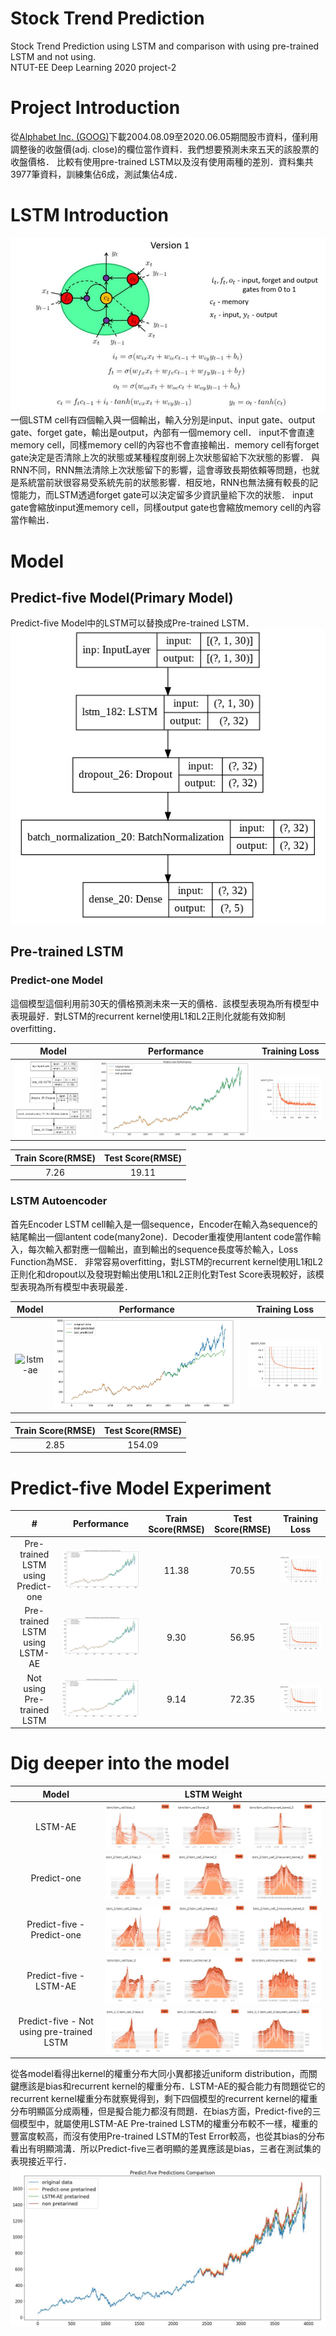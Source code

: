 # Stock Trend Prediction
Stock Trend Prediction using LSTM and comparison with using pre-trained LSTM and not using.  
NTUT-EE Deep Learning 2020 project-2

# Project Introduction
從[Alphabet Inc. (GOOG)](https://finance.yahoo.com/quote/GOOG/history?p=GOOG)下載2004.08.09至2020.06.05期間股市資料，僅利用調整後的收盤價(adj. close)的欄位當作資料．我們想要預測未來五天的該股票的收盤價格．
比較有使用pre-trained LSTM以及沒有使用兩種的差別．資料集共3977筆資料，訓練集佔6成，測試集佔4成．

# LSTM Introduction
![lstm0](https://github.com/Shuntw6096/Stock-Trend-Prediction/blob/new1/img/lstm0.JPG)  
一個LSTM cell有四個輸入與一個輸出，輸入分別是input、input gate、output gate、forget gate，輸出是output，內部有一個memory cell．
input不會直達memory cell，同樣memory cell的內容也不會直接輸出．memory cell有forget gate決定是否清除上次的狀態或某種程度削弱上次狀態留給下次狀態的影響．
與RNN不同，RNN無法清除上次狀態留下的影響，這會導致長期依賴等問題，也就是系統當前狀很容易受系統先前的狀態影響．相反地，RNN也無法擁有較長的記憶能力，而LSTM透過forget gate可以決定留多少資訊量給下次的狀態．
input gate會縮放input進memory cell，同樣output gate也會縮放memory cell的內容當作輸出．

# Model

## Predict-five Model(Primary Model)
Predict-five Model中的LSTM可以替換成Pre-trained LSTM．
![predict-5](https://github.com/Shuntw6096/Stock-Trend-Prediction/blob/new1/img/predict-5.jpg)

## Pre-trained LSTM
### Predict-one Model
這個模型這個利用前30天的價格預測未來一天的價格．該模型表現為所有模型中表現最好．對LSTM的recurrent kernel使用L1和L2正則化就能有效抑制overfitting．

| Model | Performance | Training Loss |
|:---------:|:---------:|:---------:|
|![predict-one](https://github.com/Shuntw6096/Stock-Trend-Prediction/blob/new1/img/predict-1.jpg)|![predict-one performance](https://github.com/Shuntw6096/Stock-Trend-Prediction/blob/new1/img/predict-1_p.jpg)|![predict-one loss](https://github.com/Shuntw6096/Stock-Trend-Prediction/blob/new1/img/predict-1_loss.jpg)|

| Train Score(RMSE) | Test Score(RMSE) |
|:---------:|:---------:|
| 7.26 | 19.11 |

### LSTM Autoencoder
首先Encoder LSTM cell輸入是一個sequence，Encoder在輸入為sequence的結尾輸出一個lantent code(many2one)．Decoder重複使用lantent code當作輸入，每次輸入都對應一個輸出，直到輸出的sequence長度等於輸入，Loss Function為MSE．
非常容易overfitting，對LSTM的recurrent kernel使用L1和L2正則化和dropout以及發現對輸出使用L1和L2正則化對Test Score表現較好，該模型表現為所有模型中表現最差．

| Model | Performance | Training Loss |
|:---------:|:---------:|:---------:|
|![lstm-ae](https://media.springernature.com/full/springer-static/image/art%3A10.1038%2Fs41598-019-55320-6/MediaObjects/41598_2019_55320_Fig3_HTML.png?as=webp)|![lstm-ae performance](https://github.com/Shuntw6096/Stock-Trend-Prediction/blob/new1/img/lstm-ae_p.jpg)|![lstm-ae loss](https://github.com/Shuntw6096/Stock-Trend-Prediction/blob/new1/img/lstmae_loss.jpg)|

| Train Score(RMSE) | Test Score(RMSE) |
|:---------:|:---------:|
| 2.85 | 154.09 |

# Predict-five Model Experiment

|#| Performance  | Train Score(RMSE) | Test Score(RMSE) | Training Loss |
|:---------:|:---------:|:---------:|:---------:|:---------:|
| Pre-trained LSTM using Predict-one | ![predict-five predict-one performance](https://github.com/Shuntw6096/Stock-Trend-Prediction/blob/new1/img/predict-5_predict-1_p.jpg) | 11.38 | 70.55 |![predict-five predict-one loss](https://github.com/Shuntw6096/Stock-Trend-Prediction/blob/new1/img/predict-5_predict-1_loss.jpg)|
| Pre-trained LSTM using LSTM-AE | ![predict-five lstm-ae performance](https://github.com/Shuntw6096/Stock-Trend-Prediction/blob/new1/img/predict-5_lstmae_p.jpg) | 9.30 | 56.95 |![predict-five lstm-ae loss](https://github.com/Shuntw6096/Stock-Trend-Prediction/blob/new1/img/predict-5_lstmae_loss.jpg)|
| Not using Pre-trained LSTM | ![not using pre-trained lstm performance](https://github.com/Shuntw6096/Stock-Trend-Prediction/blob/new1/img/predict-5_non_p.jpg) | 9.14 | 72.35 |![not using pre-trained lstm loss](https://github.com/Shuntw6096/Stock-Trend-Prediction/blob/new1/img/predict-5_non_loss.jpg)|

# Dig deeper into the model

| Model | LSTM Weight |
|:---------:|:---------:|
| LSTM-AE |![lstm-ae lstm weight](https://github.com/Shuntw6096/Stock-Trend-Prediction/blob/new1/img/lstmae_weight.jpg)|
| Predict-one |![predict-one lstm weight](https://github.com/Shuntw6096/Stock-Trend-Prediction/blob/new1/img/predict-1_weight.jpg)|
| Predict-five - Predict-one |![predict-five - predict-one lstm weight](https://github.com/Shuntw6096/Stock-Trend-Prediction/blob/new1/img/predict-5_predict-1_w.jpg)|
| Predict-five - LSTM-AE |![predict-five - lstm-ae lstm weight](https://github.com/Shuntw6096/Stock-Trend-Prediction/blob/new1/img/predict-5_lstmae_w.jpg)|
| Predict-five - Not using pre-trained LSTM |![predict-five - not using pretrained lstm lstm weight](https://github.com/Shuntw6096/Stock-Trend-Prediction/blob/new1/img/predict-5_non_w.jpg)|

從各model看得出kernel的權重分布大同小異都接近uniform distribution，而關鍵應該是bias和recurrent kernel的權重分布．LSTM-AE的擬合能力有問題從它的recurrent kernel權重分布就察覺得到，剩下四個模型的recurrent kernel的權重分布明顯區分成兩種，但是擬合能力都沒有問題．在bias方面，Predict-five的三個模型中，就屬使用LSTM-AE Pre-trained LSTM的權重分布較不一樣，權重的豐富度較高，而沒有使用Pre-trained LSTM的Test Error較高，也從其bias的分布看出有明顯鴻溝．所以Predict-five三者明顯的差異應該是bias，三者在測試集的表現接近平行．  
![predict-5 performance comparison](https://github.com/Shuntw6096/Stock-Trend-Prediction/blob/new1/img/predict-5_p_cmp.jpg)







 
